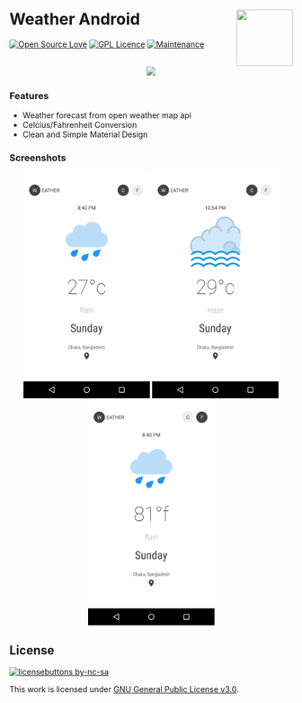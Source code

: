 # Weather Android <img src="https://github.com/atick-faisal/Weather-Android/blob/master/app/src/main/res/mipmap-xxxhdpi/ic_launcher.png" width="100" height="100" align="right"/> 
[![Open Source Love](https://badges.frapsoft.com/os/v2/open-source.svg?v=103)](https://github.com/ellerbrock/open-source-badges/) [![GPL Licence](https://badges.frapsoft.com/os/gpl/gpl.svg?v=103)](https://opensource.org/licenses/GPL-3.0/) [![Maintenance](https://img.shields.io/badge/Maintained%3F-yes-green.svg)](https://GitHub.com/Naereen/StrapDown.js/graphs/commit-activity)

<p align="center">
  <br>
  <img src="https://openweathermap.org/themes/openweathermap/assets/vendor/owm/img/logo_OpenWeatherMap_orange.svg" width="700"/>
  </p>
  
### Features
  - Weather forecast from open weather map api
  - Celcius/Fahrenheit Conversion
  - Clean and Simple Material Design
  
### Screenshots
<p align="center">
  <img src="ss1.png" height="400"/>
  <img src="ss.png" height="400"/>
  <img src="ss2.png" height="400"/>
  </p>
  
## License
[![licensebuttons by-nc-sa](https://licensebuttons.net/l/by-nc-sa/3.0/88x31.png)](https://creativecommons.org/licenses/by-nc-sa/4.0)

This work is licensed under [GNU General Public License v3.0](https://github.com/atick-faisal/PIC16F877a/blob/master/LICENSE).
